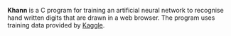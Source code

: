 **Khann** is a C program for training an artificial neural network to recognise hand written digits that are drawn in a web browser. The program uses training data provided by [Kaggle](https://www.kaggle.com).
